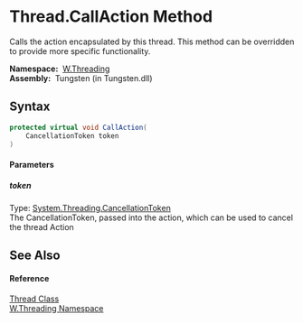 Thread.CallAction Method
========================
   Calls the action encapsulated by this thread. This method can be overridden to provide more specific functionality.

  **Namespace:**  [W.Threading][1]  
  **Assembly:**  Tungsten (in Tungsten.dll)

Syntax
------

```csharp
protected virtual void CallAction(
	CancellationToken token
)
```

#### Parameters

##### *token*
Type: [System.Threading.CancellationToken][2]  
The CancellationToken, passed into the action, which can be used to cancel the thread Action


See Also
--------

#### Reference
[Thread Class][3]  
[W.Threading Namespace][1]  

[1]: ../README.md
[2]: http://msdn.microsoft.com/en-us/library/dd384802
[3]: README.md